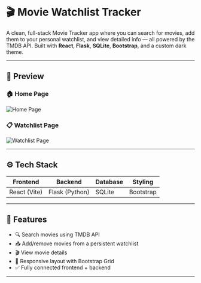 # 🎬 Movie Watchlist Tracker

A clean, full-stack Movie Tracker app where you can search for movies, add them to your personal watchlist, and view detailed info — all powered by the TMDB API. Built with **React**, **Flask**, **SQLite**, **Bootstrap**, and a custom dark theme.

---

## 📸 Preview

### 🏠 Home Page

![Home Page](assets/screenshots/homepage.png)

### 📋 Watchlist Page

![Watchlist Page](assets/screenshots/watchlist.png)

---

## ⚙️ Tech Stack

| Frontend | Backend | Database | Styling |
|----------|---------|----------|---------|
| React (Vite) | Flask (Python) | SQLite | Bootstrap |

---

## 🌟 Features

- 🔍 Search movies using TMDB API
- 📥 Add/remove movies from a persistent watchlist
- 🎬 View movie details
- 📱 Responsive layout with Bootstrap Grid
- ✅ Fully connected frontend + backend

---
